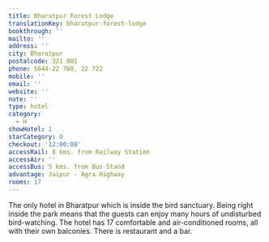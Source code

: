 ```yaml
---
title: Bharatpur Forest Lodge
translationKey: bharatpur-forest-lodge
bookthrough: ''
mailto: ''
address: ''
city: Bharatpur
postalcode: 321 001
phone: 5644-22 760, 22 722
mobile: ''
email: ''
website: ''
note: ''
type: hotel
category:
  - H
showHotel: 1
starCategory: 0
checkout: '12:00:00'
accessRail: 8 kms. from Railway Station
accessAir: ''
accessBus: 5 kms. from Bus Stand
advantage: Jaipur - Agra Highway
rooms: 17
---
```

The only hotel in Bharatpur which is inside the bird sanctuary. Being right inside the park means that the guests can enjoy many hours of undisturbed bird-watching. The hotel has 17 comfortable and air-conditioned rooms, all with their own balconies. There is restaurant and a bar.
